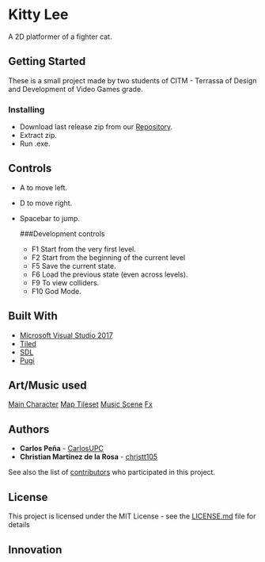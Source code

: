 # Kitty Lee

A 2D platformer of a fighter cat.

## Getting Started

These is a small project made by two students of CITM - Terrassa of Design and Development of Video Games grade.

### Installing

* Download last release zip from our [Repository](https://github.com/CarlosUPC/Game_Dev_2DPlatformGame/releases).
* Extract zip.
* Run .exe.

## Controls

* A to move left.
* D to move right.
* Spacebar to jump.

  ###Development controls
  
  * F1 Start from the very first level.
  * F2 Start from the beginning of the current level
  * F5 Save the current state.
  * F6 Load the previous state (even across levels).
  * F9 To view colliders.
  * F10 God Mode.

## Built With

* [Microsoft Visual Studio 2017](https://visualstudio.microsoft.com/es/vs/)
* [Tiled](https://www.mapeditor.org/)
* [SDL](https://www.libsdl.org/license.php)
* [Pugi](https://pugixml.org/license.html)

## Art/Music used

[Main Character](https://opengameart.org/content/cat-fighter-sprite-sheet)
[Map Tileset]()
[Music Scene]()
[Fx]()

## Authors

* **Carlos Peña** - [CarlosUPC](https://github.com/CarlosUPC)
* **Christian Martínez de la Rosa** - [christt105](https://github.com/christt105)

See also the list of [contributors](https://github.com/CarlosUPC/Game_Dev_2DPlatformGame/graphs/contributors) who participated in this project.

## License

This project is licensed under the MIT License - see the [LICENSE.md](https://github.com/CarlosUPC/Game_Dev_2DPlatformGame/blob/master/LICENSE) file for details

## Innovation

